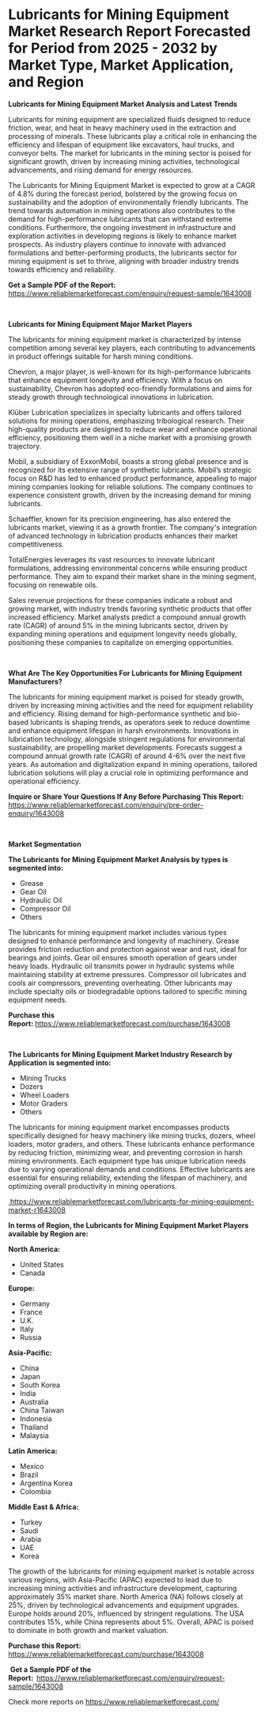 <p><h1>Lubricants for Mining Equipment Market Research Report Forecasted for Period from 2025 -  2032 by Market Type, Market Application, and Region</h1></p><p><strong>Lubricants for Mining Equipment Market Analysis and Latest Trends</strong></p>
<p><p>Lubricants for mining equipment are specialized fluids designed to reduce friction, wear, and heat in heavy machinery used in the extraction and processing of minerals. These lubricants play a critical role in enhancing the efficiency and lifespan of equipment like excavators, haul trucks, and conveyor belts. The market for lubricants in the mining sector is poised for significant growth, driven by increasing mining activities, technological advancements, and rising demand for energy resources.</p><p>The Lubricants for Mining Equipment Market is expected to grow at a CAGR of 4.8% during the forecast period, bolstered by the growing focus on sustainability and the adoption of environmentally friendly lubricants. The trend towards automation in mining operations also contributes to the demand for high-performance lubricants that can withstand extreme conditions. Furthermore, the ongoing investment in infrastructure and exploration activities in developing regions is likely to enhance market prospects. As industry players continue to innovate with advanced formulations and better-performing products, the lubricants sector for mining equipment is set to thrive, aligning with broader industry trends towards efficiency and reliability.</p></p>
<p><strong>Get a Sample PDF of the Report:&nbsp;</strong> <a href="https://www.reliablemarketforecast.com/enquiry/request-sample/1643008?utm_campaign=3029&utm_medium=2&utm_source=Github&utm_content=ia&utm_term=01042025&utm_id=lubricants-for-mining-equipment">https://www.reliablemarketforecast.com/enquiry/request-sample/1643008</a></p>
<p>&nbsp;</p>
<p><strong>Lubricants for Mining Equipment Major Market Players</strong></p>
<p><p>The lubricants for mining equipment market is characterized by intense competition among several key players, each contributing to advancements in product offerings suitable for harsh mining conditions.</p><p>Chevron, a major player, is well-known for its high-performance lubricants that enhance equipment longevity and efficiency. With a focus on sustainability, Chevron has adopted eco-friendly formulations and aims for steady growth through technological innovations in lubrication.</p><p>Klüber Lubrication specializes in specialty lubricants and offers tailored solutions for mining operations, emphasizing tribological research. Their high-quality products are designed to reduce wear and enhance operational efficiency, positioning them well in a niche market with a promising growth trajectory.</p><p>Mobil, a subsidiary of ExxonMobil, boasts a strong global presence and is recognized for its extensive range of synthetic lubricants. Mobil’s strategic focus on R&D has led to enhanced product performance, appealing to major mining companies looking for reliable solutions. The company continues to experience consistent growth, driven by the increasing demand for mining lubricants.</p><p>Schaeffler, known for its precision engineering, has also entered the lubricants market, viewing it as a growth frontier. The company's integration of advanced technology in lubrication products enhances their market competitiveness.</p><p>TotalEnergies leverages its vast resources to innovate lubricant formulations, addressing environmental concerns while ensuring product performance. They aim to expand their market share in the mining segment, focusing on renewable oils.</p><p>Sales revenue projections for these companies indicate a robust and growing market, with industry trends favoring synthetic products that offer increased efficiency. Market analysts predict a compound annual growth rate (CAGR) of around 5% in the mining lubricants sector, driven by expanding mining operations and equipment longevity needs globally, positioning these companies to capitalize on emerging opportunities.</p></p>
<p>&nbsp;</p>
<p><strong>What Are The Key Opportunities For Lubricants for Mining Equipment Manufacturers?</strong></p>
<p><p>The lubricants for mining equipment market is poised for steady growth, driven by increasing mining activities and the need for equipment reliability and efficiency. Rising demand for high-performance synthetic and bio-based lubricants is shaping trends, as operators seek to reduce downtime and enhance equipment lifespan in harsh environments. Innovations in lubrication technology, alongside stringent regulations for environmental sustainability, are propelling market developments. Forecasts suggest a compound annual growth rate (CAGR) of around 4-6% over the next five years. As automation and digitalization expand in mining operations, tailored lubrication solutions will play a crucial role in optimizing performance and operational efficiency.</p></p>
<p><strong>Inquire or Share Your Questions If Any Before Purchasing This Report:</strong> <a href="https://www.reliablemarketforecast.com/enquiry/pre-order-enquiry/1643008?utm_campaign=3029&utm_medium=2&utm_source=Github&utm_content=ia&utm_term=01042025&utm_id=lubricants-for-mining-equipment">https://www.reliablemarketforecast.com/enquiry/pre-order-enquiry/1643008</a></p>
<p>&nbsp;</p>
<p><strong>Market Segmentation</strong></p>
<p><strong>The Lubricants for Mining Equipment Market Analysis by types is segmented into:</strong></p>
<p><ul><li>Grease</li><li>Gear Oil</li><li>Hydraulic Oil</li><li>Compressor Oil</li><li>Others</li></ul></p>
<p><p>The lubricants for mining equipment market includes various types designed to enhance performance and longevity of machinery. Grease provides friction reduction and protection against wear and rust, ideal for bearings and joints. Gear oil ensures smooth operation of gears under heavy loads. Hydraulic oil transmits power in hydraulic systems while maintaining stability at extreme pressures. Compressor oil lubricates and cools air compressors, preventing overheating. Other lubricants may include specialty oils or biodegradable options tailored to specific mining equipment needs.</p></p>
<p><strong>Purchase this Report:&nbsp;</strong><a href="https://www.reliablemarketforecast.com/purchase/1643008?utm_campaign=3029&utm_medium=2&utm_source=Github&utm_content=ia&utm_term=01042025&utm_id=lubricants-for-mining-equipment">https://www.reliablemarketforecast.com/purchase/1643008</a></p>
<p>&nbsp;</p>
<p><strong>The Lubricants for Mining Equipment Market Industry Research by Application is segmented into:</strong></p>
<p><ul><li>Mining Trucks</li><li>Dozers</li><li>Wheel Loaders</li><li>Motor Graders</li><li>Others</li></ul></p>
<p><p>The lubricants for mining equipment market encompasses products specifically designed for heavy machinery like mining trucks, dozers, wheel loaders, motor graders, and others. These lubricants enhance performance by reducing friction, minimizing wear, and preventing corrosion in harsh mining environments. Each equipment type has unique lubrication needs due to varying operational demands and conditions. Effective lubricants are essential for ensuring reliability, extending the lifespan of machinery, and optimizing overall productivity in mining operations.</p></p>
<p><a href="https://www.reliablemarketforecast.com/lubricants-for-mining-equipment-market-r1643008?utm_campaign=3029&utm_medium=2&utm_source=Github&utm_content=ia&utm_term=01042025&utm_id=lubricants-for-mining-equipment">&nbsp;https://www.reliablemarketforecast.com/lubricants-for-mining-equipment-market-r1643008</a></p>
<p><strong>In terms of Region, the Lubricants for Mining Equipment Market Players available by Region are:</strong></p>
<p>
    <p> <strong> North America: </strong>
        <ul>
            <li>United States</li>
            <li>Canada</li>
        </ul>
        </p> 
    <p> <strong> Europe: </strong>
        <ul>
            <li>Germany</li>
            <li>France</li>
            <li>U.K.</li>
            <li>Italy</li>
            <li>Russia</li>
        </ul>
        </p> 
    <p> <strong> Asia-Pacific: </strong>
        <ul>
            <li>China</li>
            <li>Japan</li>
            <li>South Korea</li>
            <li>India</li>
            <li>Australia</li>
            <li>China Taiwan</li>
            <li>Indonesia</li>
            <li>Thailand</li>
            <li>Malaysia</li>
        </ul>
        </p> 
    <p> <strong> Latin America: </strong>
        <ul>
            <li>Mexico</li>
            <li>Brazil</li>
            <li>Argentina Korea</li>
            <li>Colombia</li>
        </ul>
        </p> 
    <p> <strong> Middle East & Africa: </strong>
        <ul>
            <li>Turkey</li>
            <li>Saudi</li>
            <li>Arabia</li>
            <li>UAE</li>
            <li>Korea</li>
        </ul>
    </p>
    </p>
<p><p>The growth of the lubricants for mining equipment market is notable across various regions, with Asia-Pacific (APAC) expected to lead due to increasing mining activities and infrastructure development, capturing approximately 35% market share. North America (NA) follows closely at 25%, driven by technological advancements and equipment upgrades. Europe holds around 20%, influenced by stringent regulations. The USA contributes 15%, while China represents about 5%. Overall, APAC is poised to dominate in both growth and market valuation.</p></p>
<p><strong>Purchase this Report: </strong><a href="https://www.reliablemarketforecast.com/purchase/1643008?utm_campaign=3029&utm_medium=2&utm_source=Github&utm_content=ia&utm_term=01042025&utm_id=lubricants-for-mining-equipment">https://www.reliablemarketforecast.com/purchase/1643008</a></p>
<p>&nbsp;<strong>Get a Sample PDF of the Report:&nbsp;&nbsp;</strong><a href="https://www.reliablemarketforecast.com/enquiry/request-sample/1643008?utm_campaign=3029&utm_medium=2&utm_source=Github&utm_content=ia&utm_term=01042025&utm_id=lubricants-for-mining-equipment">https://www.reliablemarketforecast.com/enquiry/request-sample/1643008</a></p>
<p><strong></strong></p>
<p>Check more reports on <a href="https://www.reliablemarketforecast.com/?utm_campaign=3029&utm_medium=2&utm_source=Github&utm_content=ia&utm_term=01042025&utm_id=lubricants-for-mining-equipment">https://www.reliablemarketforecast.com/</a></p>
